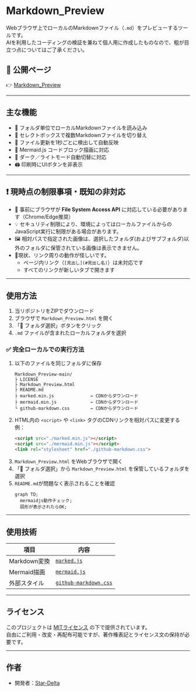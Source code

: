 # Markdown_Preview

Webブラウザ上でローカルのMarkdownファイル（`.md`）をプレビューするツールです。  
AIを利用したコーディングの検証を兼ねて個人用に作成したものなので、粗が目立つ点についてはご了承ください。  

## 🔗 公開ページ

👉 [Markdown_Preview](https://github.com/Star-Delta/Markdown_Preview)  

---

## 主な機能

- 📁 フォルダ単位でローカルMarkdownファイルを読み込み
- 📑 セレクトボックスで複数Markdownファイルを切り替え
- 🔄 ファイル更新を1秒ごとに検出して自動反映
- 🧠 Mermaid.js コードブロック描画に対応
- 🌙 ダーク／ライトモード自動切替に対応
- 🖨 印刷時にUIボタンを非表示

---

## ❗ 現時点の制限事項・既知の非対応
- 📌 事前にブラウザが **File System Access API** に対応している必要があります（Chrome/Edge推奨）  
- 💡 セキュリティ制限により、環境によってはローカルファイルからのJavaScript実行に制限がある場合があります。
- 🖼 相対パスで指定された画像は、選択したフォルダ(およびサブフォルダ)以外のフォルダに保管されている画像は表示できません。
- 🔗現状、リンク周りの動作が怪しいです。
  -  ページ内リンク（`[見出し](#見出し名)`）は未対応です  
  -  すべてのリンクが新しいタブで開きます  

---

## 使用方法

1. 当リポジトリをZIPでダウンロード
2. ブラウザで `Markdown_Preview.html` を開く
3. 「📁 フォルダ選択」ボタンをクリック
4. `.md` ファイルが含まれたローカルフォルダを選択

### ✅ 完全ローカルでの実行方法
1. 以下のファイルを同じフォルダに保存  
   ```plaintext
   Markdown_Preview-main/
   ├ LICENSE
   ├ Markdown_Preview.html
   ├ README.md
   ├ marked.min.js              ← CDNからダウンロード
   ├ mermaid.min.js             ← CDNからダウンロード
   └ github-markdown.css        ← CDNからダウンロード
   ```
2. HTML内の `<script>` や `<link>` タグのCDNリンクを相対パスに変更する  
   例：
   ```html
   <script src="./marked.min.js"></script>
   <script src="./mermaid.min.js"></script>
   <link rel="stylesheet" href="./github-markdown.css">
   ```
3. `Markdown_Preview.html` をWebブラウザで開く
4. 「📁 フォルダ選択」から `Markdown_Preview.html` を保管しているフォルダを選択
5. `README.md`が問題なく表示されることを確認
   ```mermaid
   graph TD;
     mermaidjs動作チェック;
     図形が表示されたらOK;
   ```

---

## 使用技術

| 項目         | 内容                                                                   |
| ------------ | ---------------------------------------------------------------------- |
| Markdown変換 | [`marked.js`](https://marked.js.org/)                                  |
| Mermaid描画  | [`mermaid.js`](https://mermaid.js.org/)                                |
| 外部スタイル | [`github-markdown.css`](https://sindresorhus.com/github-markdown-css/) |

---

## ライセンス

このプロジェクトは [MITライセンス](./LICENSE) の下で提供されています。  
自由にご利用・改変・再配布可能ですが、著作権表記とライセンス文の保持が必要です。

---

## 作者

- 開発者：[Star-Delta](https://github.com/Star-Delta)
